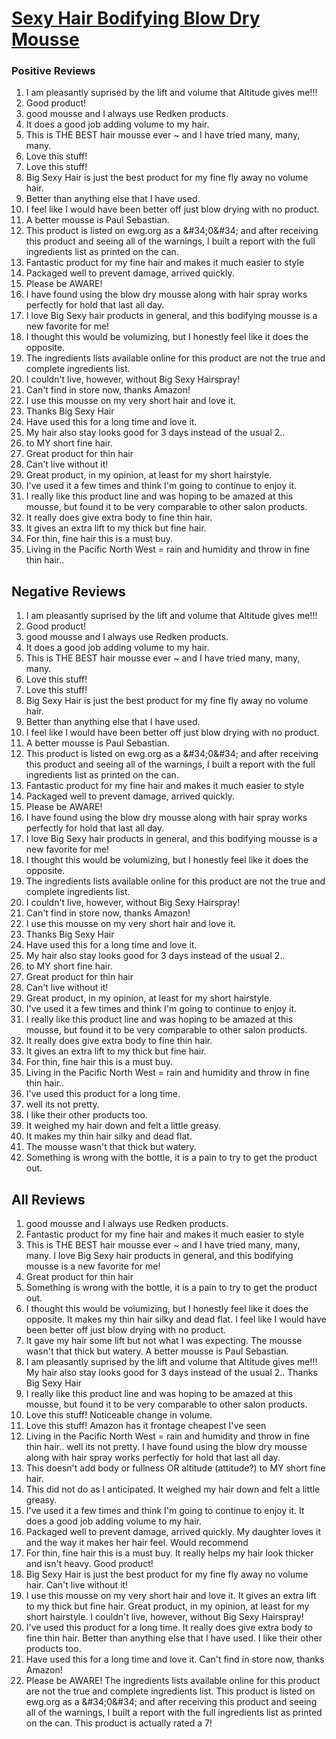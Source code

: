 # [Sexy Hair Bodifying Blow Dry Mousse](https://products.checkmycream.com/products/Sexy-Hair-Bodifying-Blow-Dry-Mousse.html)

### Positive Reviews

<ol>
      <li>I am pleasantly suprised by the lift and volume that Altitude gives me!!!</li>
      <li>Good product!</li>
      <li>good mousse and I always use Redken products.</li>
      <li>It does a good job adding volume to my hair.</li>
      <li>This is THE BEST hair mousse ever ~ and I have tried many, many, many.  </li>
      <li>Love this stuff!</li>
      <li>Love this stuff!  </li>
      <li>Big Sexy Hair is just the best product for my fine fly away no volume hair.  </li>
      <li>Better than anything else that I have used.</li>
      <li>I feel like I would have been better off just blow drying with no product.</li>
      <li>A better mousse is Paul Sebastian.</li>
      <li>This product is listed on ewg.org as a &amp;#34;0&amp;#34; and after receiving this product and seeing all of the warnings, I built a report with the full ingredients list as printed on the can.  </li>
      <li>Fantastic product for my fine hair and makes it much easier to style</li>
      <li>Packaged well to prevent damage, arrived quickly.  </li>
      <li>Please be AWARE!  </li>
      <li>I have found using the blow dry mousse along with hair spray works perfectly for hold that last all day.</li>
      <li>I love Big Sexy hair products in general, and this bodifying mousse is a new favorite for me!</li>
      <li>I thought this would be volumizing, but I honestly feel like it does the opposite.</li>
      <li>The ingredients lists available online for this product are not the true and complete ingredients list.  </li>
      <li>I couldn&#x27;t live, however, without Big Sexy Hairspray!</li>
      <li>Can&#x27;t find in store now, thanks Amazon!</li>
      <li>I use this mousse on my very short hair and love it.</li>
      <li>Thanks Big Sexy Hair</li>
      <li>Have used this for a long time and love it.</li>
      <li>My hair also stay looks good for 3 days instead of the usual 2..</li>
      <li>to MY short fine hair.</li>
      <li>Great product for thin hair</li>
      <li>Can&#x27;t live without it!</li>
      <li>Great product, in my opinion, at least for my short hairstyle.</li>
      <li>I&#x27;ve used it a few times and think I&#x27;m going to continue to enjoy it.  </li>
      <li>I really like this product line and was hoping to be amazed at this mousse, but found it to be very comparable to other salon products.</li>
      <li>It really does give extra body to fine thin hair.</li>
      <li>It gives an extra lift to my thick but fine hair.</li>
      <li>For thin, fine hair this is a must buy.</li>
      <li>Living in the Pacific North West &#x3D; rain and humidity and throw in fine thin hair..</li>
</ol>


<h2>Negative Reviews</h2>
<ol>
<li> I am pleasantly suprised by the lift and volume that Altitude gives me!!!</li>
<li> Good product!</li>
<li> good mousse and I always use Redken products.</li>
<li> It does a good job adding volume to my hair.</li>
<li> This is THE BEST hair mousse ever ~ and I have tried many, many, many.  </li>
<li> Love this stuff!</li>
<li> Love this stuff!  </li>
<li> Big Sexy Hair is just the best product for my fine fly away no volume hair.  </li>
<li> Better than anything else that I have used.</li>
<li> I feel like I would have been better off just blow drying with no product.</li>
<li> A better mousse is Paul Sebastian.</li>
<li> This product is listed on ewg.org as a &amp;#34;0&amp;#34; and after receiving this product and seeing all of the warnings, I built a report with the full ingredients list as printed on the can.  </li>
<li> Fantastic product for my fine hair and makes it much easier to style</li>
<li> Packaged well to prevent damage, arrived quickly.  </li>
<li> Please be AWARE!  </li>
<li> I have found using the blow dry mousse along with hair spray works perfectly for hold that last all day.</li>
<li> I love Big Sexy hair products in general, and this bodifying mousse is a new favorite for me!</li>
<li> I thought this would be volumizing, but I honestly feel like it does the opposite.</li>
<li> The ingredients lists available online for this product are not the true and complete ingredients list.  </li>
<li> I couldn&#x27;t live, however, without Big Sexy Hairspray!</li>
<li> Can&#x27;t find in store now, thanks Amazon!</li>
<li> I use this mousse on my very short hair and love it.</li>
<li> Thanks Big Sexy Hair</li>
<li> Have used this for a long time and love it.</li>
<li> My hair also stay looks good for 3 days instead of the usual 2..</li>
<li> to MY short fine hair.</li>
<li> Great product for thin hair</li>
<li> Can&#x27;t live without it!</li>
<li> Great product, in my opinion, at least for my short hairstyle.</li>
<li> I&#x27;ve used it a few times and think I&#x27;m going to continue to enjoy it.  </li>
<li> I really like this product line and was hoping to be amazed at this mousse, but found it to be very comparable to other salon products.</li>
<li> It really does give extra body to fine thin hair.</li>
<li> It gives an extra lift to my thick but fine hair.</li>
<li> For thin, fine hair this is a must buy.</li>
<li> Living in the Pacific North West &#x3D; rain and humidity and throw in fine thin hair..</li>
<li> I&#x27;ve used this product for a long time.</li>
<li> well its not pretty.  </li>
<li> I like their other products too.</li>
<li> It weighed my hair down and felt a little greasy.</li>
<li> It makes my thin hair silky and dead flat.  </li>
<li> The mousse wasn&#x27;t that thick but watery.  </li>
<li> Something is wrong with the bottle, it is a pain to try to get the product out.</li>
</ol>

<h2>All Reviews</h2>

<ol>
    <li> good mousse and I always use Redken products.</li>
    <li> Fantastic product for my fine hair and makes it much easier to style</li>
    <li> This is THE BEST hair mousse ever ~ and I have tried many, many, many.  I love Big Sexy hair products in general, and this bodifying mousse is a new favorite for me!</li>
    <li> Great product for thin hair</li>
    <li> Something is wrong with the bottle, it is a pain to try to get the product out.</li>
    <li> I thought this would be volumizing, but I honestly feel like it does the opposite. It makes my thin hair silky and dead flat.  I feel like I would have been better off just blow drying with no product.</li>
    <li> It gave my hair some lift but not what I was expecting.  The mousse wasn&#x27;t that thick but watery.  A better mousse is Paul Sebastian.</li>
    <li> I am pleasantly suprised by the lift and volume that Altitude gives me!!! My hair also stay looks good for 3 days instead of the usual 2.. Thanks Big Sexy Hair</li>
    <li> I really like this product line and was hoping to be amazed at this mousse, but found it to be very comparable to other salon products.</li>
    <li> Love this stuff!  Noticeable change in volume.</li>
    <li> Love this stuff! Amazon has it frontage cheapest I&#x27;ve seen</li>
    <li> Living in the Pacific North West &#x3D; rain and humidity and throw in fine thin hair.. well its not pretty.  I have found using the blow dry mousse along with hair spray works perfectly for hold that last all day.</li>
    <li> This doesn&#x27;t add body or fullness OR altitude (attitude?)  to MY short fine hair.</li>
    <li> This did not do as I anticipated. It weighed my hair down and felt a little greasy.</li>
    <li> I&#x27;ve used it a few times and think I&#x27;m going to continue to enjoy it.  It does a good job adding volume to my hair.</li>
    <li> Packaged well to prevent damage, arrived quickly.  My daughter loves it and the way it makes her hair feel.  Would recommend</li>
    <li> For thin, fine hair this is a must buy. It really helps my hair look thicker and isn&#x27;t heavy. Good product!</li>
    <li> Big Sexy Hair is just the best product for my fine fly away no volume hair.  Can&#x27;t live without it!</li>
    <li> I use this mousse on my very short hair and love it. It gives an extra lift to my thick but fine hair. Great product, in my opinion, at least for my short hairstyle. I couldn&#x27;t live, however, without Big Sexy Hairspray!</li>
    <li> I&#x27;ve used this product for a long time. It really does give extra body to fine thin hair. Better than anything else that I have used. I like their other products too.</li>
    <li> Have used this for a long time and love it. Can&#x27;t find in store now, thanks Amazon!</li>
    <li> Please be AWARE!  The ingredients lists available online for this product are not the true and complete ingredients list.  This product is listed on ewg.org as a &amp;#34;0&amp;#34; and after receiving this product and seeing all of the warnings, I built a report with the full ingredients list as printed on the can.  This product is actually rated a 7!</li>
</ol>




